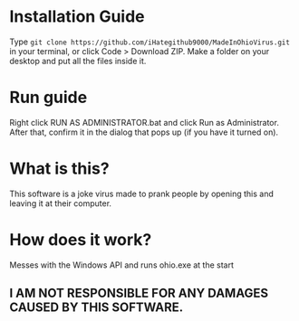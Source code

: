 # Installation Guide
Type `git clone https://github.com/iHategithub9000/MadeInOhioVirus.git` in your terminal, or click Code > Download ZIP.
Make a folder on your desktop and put all the files inside it.  
# Run guide
Right click RUN AS ADMINISTRATOR.bat and click Run as Administrator.  
After that, confirm it in the dialog that pops up (if you have it turned on).
# What is this?
This software is a joke virus made to prank people by opening this and leaving it at their computer.  
# How does it work?
Messes with the Windows API and runs ohio.exe at the start
## I AM NOT RESPONSIBLE FOR ANY DAMAGES CAUSED BY THIS SOFTWARE.
